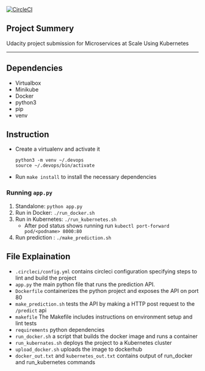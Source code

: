 [![CircleCI](https://circleci.com/gh/muttalebm/udacity-machine-learning-microservice.svg?style=svg)](https://circleci.com/gh/muttalebm/udacity-machine-learning-microservice)

## Project Summery
Udacity project submission for Microservices at Scale Using Kubernetes
  
---
## Dependencies
 - Virtualbox
 - Minikube
 - Docker
 - python3
 - pip
 - venv
 
## Instruction

* Create a virtualenv and activate it
    
    ```
  python3 -m venv ~/.devops
  source ~/.devops/bin/activate   
    ```
* Run `make install` to install the necessary dependencies

### Running `app.py`

1. Standalone:  `python app.py`
2. Run in Docker:  `./run_docker.sh`
3. Run in Kubernetes:  `./run_kubernetes.sh`
    - After pod status shows running run `kubectl port-forward pod/<podname> 8000:80`
4. Run prediction : `./make_prediction.sh`

## File Explaination

* `.circleci/config.yml` contains circleci configuration specifying steps to lint and build the project
* `app.py` the main python file that runs the prediction API.
* `Dockerfile` containerizes the python project and exposes the API on port 80
* `make_prediction.sh` tests the API by making a HTTP post request to the `/predict` api
* `makefile` The Makefile includes instructions on environment setup and lint tests
* `requirements` python dependencies
* `run_docker.sh` a script that builds the docker image and runs a container
* `run_kubernates.sh` deploys the project to a Kubernetes cluster
* `upload_docker.sh` uploads the image to dockerhub
* `docker_out.txt` and `kubernetes_out.txt` contains output of run_docker and run_kubernetes commands
